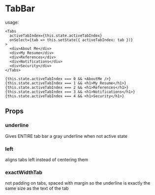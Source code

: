 # TabBar

usage:

```
<Tabs
  activeTabIndex={this.state.activeTabIndex}
  onSelect={tab => this.setState({ activeTabIndex: tab })}
>
  <div>About Me</div>
  <div>My Resume</div>
  <div>References</div>
  <div>Notifications</div>
  <div>Security</div>
</Tabs>

{this.state.activeTabIndex === 0 && <AboutMe />}
{this.state.activeTabIndex === 1 && <h1>My Resume</h1>}
{this.state.activeTabIndex === 2 && <h1>References</h1>}
{this.state.activeTabIndex === 3 && <h1>Notifications</h1>}
{this.state.activeTabIndex === 4 && <h1>Security</h1>}
```

## Props

### underline

Gives ENTIRE tab bar a gray underline when not active state

### left

aligns tabs left instead of centering them

### exactWidthTab

not padding on tabs, spaced with margin so the underline is exactly the same size as the text of the tab
